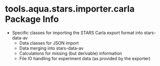 # tools.aqua.stars.importer.carla Package Info

- Specific classes for importing the STARS Carla export format into stars-data-av
  - Data classes for JSON import
  - Data merging into stars-data-av
  - Calculations for missing (but derivable) information
  - File IO handling for experiment data (as provided by the exporter)
